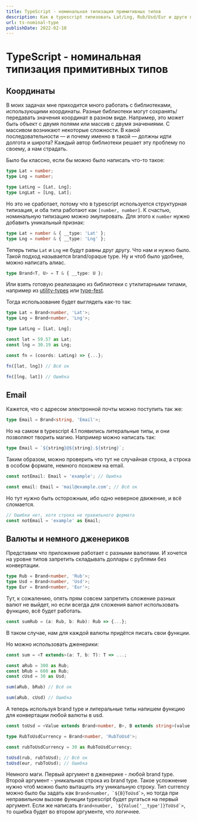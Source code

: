 ```yaml
---
title: TypeScript - номинальная типизация примитивных типов
description: Как в typescript типизовать Lat/Lng, Rub/Usd/Eur и друге похожие друг на друга типы данных 
url: ts-nominal-type
publishDate: 2022-02-10
---
```


# TypeScript - номинальная типизация примитивных типов

## Координаты

В моих задачах мне приходится много работать с библиотеками, использующими координаты.
Разные библиотеки могут сохранять/передавать значения координат в разном виде.
Например, это может быть объект с двумя полями или массив с двумя значениями.
С массивом возникают некоторые сложности. В какой последовательности — и почему
именно в такой — должны идти долгота и широта? Каждый автор библиотеки решает
эту проблему по своему, а нам страдать.

Было бы классно, если бы можно было написать что-то такое:

```ts
type Lat = number;
type Lng = number;

type LatLng = [Lat, Lng];
type LngLat = [Lng, Lat];

```

Но это не сработает, потому что в typescript используется структурная типизация,
и оба типа работают как `[number, number]`. К счастью, номинальную типизацию
можно эмулировать. Для этого к `number` нужно добавить уникальный признак:

```ts
type Lat = number & { __type: 'Lat' };
type Lng = number & { __type: 'Lng' };
```

Теперь типы `Lat` и `Lng` не будут равны друг другу. Что нам и нужно было.
Такой подход называется brand/opaque type. Ну и чтоб было удобнее,
можно написать алиас.

```ts
type Brand<T, U> = T & { __type: U };
```

Или взять готовую реализацию из библиотеки с утилитарными типами,
например из [utility-types](https://github.com/piotrwitek/utility-types#brandt-u)
или [type-fest](https://github.com/sindresorhus/type-fest#utilities).

Тогда использование будет выглядеть как-то так:

```ts
type Lat = Brand<number, 'Lat'>;
type Lng = Brand<number, 'Lng'>;

type LatLng = [Lat, Lng];

const lat = 59.57 as Lat;
const lng = 30.19 as Lng;

const fn = (coords: LatLng) => {...};

fn([lat, lng]) // Всё ок

fn([lng, lat]) // Ошибка

```

## Email

Кажется, что с адресом электронной почты можно поступить так же:

```ts
type Email = Brand<string, 'Email'>;
```

Но на самом в typescript 4.1 появились литеральные типы, и они позволяют творить
магию. Например можно написать так:

```ts
type Email = `${string}@${string}.${string}`;
```

Таким образом, можно проверить что тут не случайная строка, а строка в особом
формате, немного похожем на email.

```ts
const notEmail: Email = 'example'; // Ошибка

const email: Email = 'mail@example.com'; // Всё ок
```

Но тут нужно быть осторожным, ибо одно неверное движение, и всё сломается.

```ts
// Ошибки нет, хотя строка не правильного формата
const notEmail = 'example' as Email;
```

## Валюты и немного дженериков

Представим что приложение работает с разными валютами. И хочется на уровне типов
запретить складывать доллары с рублями без конвертации.

```ts
type Rub = Brand<number, 'Rub'>;
type Usd = Brand<number, 'Usd'>;
type Eur = Brand<number, 'Eur'>;
```

Тут, к сожалению, опять прям совсем запретить сложение разных валют не выйдет, но
если всегда для сложения валют использовать функцию, всё будет работать.

```ts
const sumRub = (a: Rub, b: Rub): Rub => {...};
```

В таком случае, нам для каждой валюты придётся писать свои функции.

Но можно использовать дженерики:

```ts
const sum = <T extends>(a: T, b: T): T => ...;

const aRub = 300 as Rub;
const bRub = 600 as Rub;
const cUsd = 30 as Usd;

sum(aRub, bRub) // Всё ок

sum(aRub, cUsd) // Ошибка

```

А теперь используя brand type и литеральные типы напишем функцию для конвертации
любой валюты в usd.

```ts
const toUsd = <Value extends Brand<number, B>, B extends string>(value: Value, currency: Brand<number, `${Value['__type']}ToUsd`>): Usd => {};

type RubToUsdCurrency = Brand<number, 'RubToUsd'>; 

const rubToUsdCurrency = 30 as RubToUsdCurrency;

toUsd(rub, rubToUsd); // Всё ок
toUsd(eur, rubToUsd); // Ошибка

```

Немного маги. Первый аргумент в дженерике - любой brand type.
Второй аргумент - уникальная строка из brand type.
Такое усложнение нужно чтоб можно было вытащить эту уникальную строку.
Тип currency можно было бы задать как ```Brand<number, `${B}ToUsd`>```, но тогда
при неправильном вызове функции typescript будет ругаться на первый аргумент.
Если же написать ```Brand<number, `${Value['__type']}ToUsd`>```, то ошибка будет
во втором аргументе, что логичнее.
